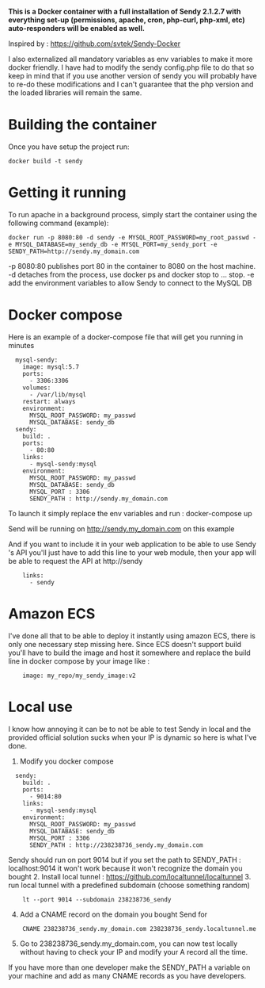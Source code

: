 **This is a Docker container with a full installation of Sendy 2.1.2.7 with everything set-up (permissions, apache, cron, php-curl, php-xml, etc) auto-responders will be enabled as well.**

Inspired by :  https://github.com/svtek/Sendy-Docker

I also externalized all mandatory variables as env variables to make it more docker friendly.
I have had to modify the sendy config.php file to do that so keep in mind that if you use another version of sendy you will probably have to re-do these modifications and I can't guarantee that the php version and the loaded libraries will remain the same.

# Building the container
 Once you have setup the project run:  

```
docker build -t sendy
```


# Getting it running
To run apache in a background process, simply start the container using the following command  (example):
```
docker run -p 8080:80 -d sendy -e MYSQL_ROOT_PASSWORD=my_root_passwd -e MYSQL_DATABASE=my_sendy_db -e MYSQL_PORT=my_sendy_port -e SENDY_PATH=http://sendy.my_domain.com
```

-p 8080:80 publishes port 80 in the container to 8080 on the host machine.
-d detaches from the process, use docker ps and docker stop to … stop.
-e add the environment variables to allow Sendy to connect to the MySQL DB

# Docker compose
Here is an example of a docker-compose file that will get you running in minutes

```
  mysql-sendy:
    image: mysql:5.7
    ports:
      - 3306:3306
    volumes:
      - /var/lib/mysql
    restart: always
    environment:
      MYSQL_ROOT_PASSWORD: my_passwd
      MYSQL_DATABASE: sendy_db
  sendy:
    build: .
    ports:
      - 80:80
    links:
      - mysql-sendy:mysql
    environment:
      MYSQL_ROOT_PASSWORD: my_passwd
      MYSQL_DATABASE: sendy_db
      MYSQL_PORT : 3306
      SENDY_PATH : http://sendy.my_domain.com
```

To launch it simply replace the env variables and run :
docker-compose up

Send will be running on http://sendy.my_domain.com on this example

And if you want to include it in your web application to be able to use Sendy 's API you'll just have to add this line to your web module, then your app will be able to request the API at http://sendy 

```
    links:
      - sendy
```

# Amazon ECS
I've done all that to be able to deploy it instantly using amazon ECS, there is only one necessary step missing here. 
Since ECS doesn't support build you'll have to build the image and host it somewhere and replace the build line in docker compose by your image like :


```
    image: my_repo/my_sendy_image:v2
```

# Local use
I know how annoying it can be to not be able to test Sendy in local and the provided official solution sucks when your IP is dynamic so here is what I've done.
1. Modify you docker compose
```
  sendy:
    build: .
    ports:
      - 9014:80
    links:
      - mysql-sendy:mysql
    environment:
      MYSQL_ROOT_PASSWORD: my_passwd
      MYSQL_DATABASE: sendy_db
      MYSQL_PORT : 3306
      SENDY_PATH : http://238238736_sendy.my_domain.com
```

Sendy should run on port 9014 but if you set the path to SENDY_PATH : localhost:9014 it won't work because it won't recognize the domain you bought
2. Install local tunnel :
https://github.com/localtunnel/localtunnel
3. run local tunnel with a predefined subdomain (choose something random)
```
    lt --port 9014 --subdomain 238238736_sendy
```
4. Add a CNAME record on the domain you bought Send for
```
    CNAME 238238736_sendy.my_domain.com 238238736_sendy.localtunnel.me
```
5. Go to 238238736_sendy.my_domain.com, you can now test locally without having to check your IP and modify your A record all the time.

If you have more than one developer make the SENDY_PATH a variable on your machine and add as many CNAME records as you have developers.